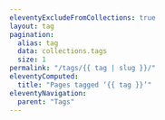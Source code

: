 ```yaml
---
eleventyExcludeFromCollections: true
layout: tag
pagination:
  alias: tag
  data: collections.tags
  size: 1
permalink: "/tags/{{ tag | slug }}/"
eleventyComputed:
  title: "Pages tagged ‘{{ tag }}’"
eleventyNavigation:
  parent: "Tags"
---
```

